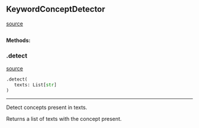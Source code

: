 #


## KeywordConceptDetector
[source](https://github.com/biaslyze-dev/biaslyze/blob/main/biaslyze/concept_detectors.py/#L7)
```python 

```




**Methods:**


### .detect
[source](https://github.com/biaslyze-dev/biaslyze/blob/main/biaslyze/concept_detectors.py/#L11)
```python
.detect(
   texts: List[str]
)
```

---
Detect concepts present in texts.

Returns a list of texts with the concept present.
